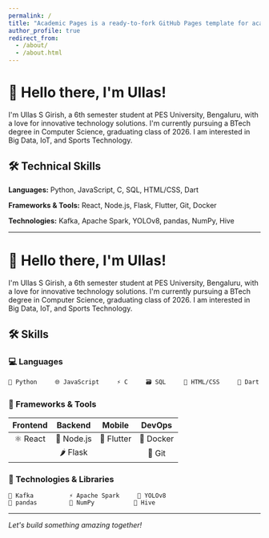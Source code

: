 ```yaml
---
permalink: /
title: "Academic Pages is a ready-to-fork GitHub Pages template for academic personal websites"
author_profile: true
redirect_from: 
  - /about/
  - /about.html
---
```

# 👋 Hello there, I'm Ullas!

I'm Ullas S Girish, a 6th semester student at PES University, Bengaluru, with a love for innovative technology solutions. I'm currently pursuing a BTech degree in Computer Science, graduating class of 2026. I am interested in Big Data, IoT, and Sports Technology.

## 🛠️ Technical Skills

**Languages:** Python, JavaScript, C, SQL, HTML/CSS, Dart

**Frameworks & Tools:** React, Node.js, Flask, Flutter, Git, Docker

**Technologies:** Kafka, Apache Spark, YOLOv8, pandas, NumPy, Hive

---

# 👋 Hello there, I'm Ullas!

I'm Ullas S Girish, a 6th semester student at PES University, Bengaluru, with a love for innovative technology solutions. I'm currently pursuing a BTech degree in Computer Science, graduating class of 2026. I am interested in Big Data, IoT, and Sports Technology.

## 🛠️ Skills

### 💻 Languages
```
🐍 Python     🌐 JavaScript     ⚡ C     🗃️ SQL     🎨 HTML/CSS     🎯 Dart
```

### 🚀 Frameworks & Tools
| Frontend | Backend | Mobile | DevOps |
|:--------:|:-------:|:------:|:------:|
| ⚛️ React | 🌿 Node.js | 📱 Flutter | 🐳 Docker |
| | 🌶️ Flask | | 🔧 Git |

### 🔧 Technologies & Libraries
```
📡 Kafka          ⚡ Apache Spark     🎯 YOLOv8
🐼 pandas         🔢 NumPy           🍯 Hive
```

---

*Let's build something amazing together!*